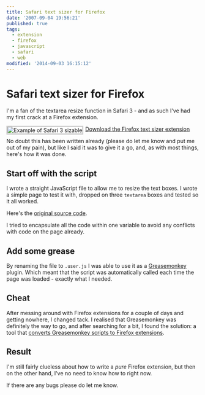 ```yaml
---
title: Safari text sizer for Firefox
date: '2007-09-04 19:56:21'
published: true
tags:
  - extension
  - firefox
  - javascript
  - safari
  - web
modified: '2014-09-03 16:15:12'
---
```

# Safari text sizer for Firefox

I'm a fan of the textarea resize function in Safari 3 - and as such I've had my first crack at a Firefox extension.

<img src="/images/example-of-safari-3-sizable.png" title="Example of Safari 3 sizable" style="border: 3px solid #ccc; float: left; margin: 0 5px 5px 0;" />

[Download the Firefox text sizer extension](/downloads/textsizer.xpi)


<!--more-->

No doubt this has been written already (please do let me know and put me out of my pain), but like I said it was to give it a go, and, as with most things, here's how it was done.

## Start off with the script

I wrote a straight JavaScript file to allow me to resize the text boxes.  I wrote a simple page to test it with, dropped on three <code>textarea</code> boxes and tested so it all worked.

Here's the [original source code](/images/textsizer.user.js).

I tried to encapsulate all the code within one variable to avoid any conflicts with code on the page already.

## Add some grease

By renaming the file to <code>.user.js</code> I was able to use it as a [Greasemonkey](http://www.greasespot.net/) plugin.  Which meant that the script was automatically called each time the page was loaded - exactly what I needed.

## Cheat

After messing around with Firefox extensions for a couple of days and getting nowhere, I changed tack.  I realised that Greasemonkey was definitely the way to go, and after searching for a bit, I found the solution: a tool that [converts Greasemonkey scripts to Firefox extensions](http://arantius.com/misc/greasemonkey/script-compiler).

## Result

I'm still fairly clueless about how to write a _pure_ Firefox extension, but then on the other hand, I've no need to know how to right now.

If there are any bugs please do let me know.

